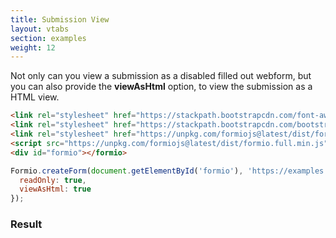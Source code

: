 ```yaml
---
title: Submission View
layout: vtabs
section: examples
weight: 12
---
```

Not only can you view a submission as a disabled filled out webform, but you can also provide the **viewAsHtml** option, to view
the submission as a HTML view.

```html
<link rel="stylesheet" href="https://stackpath.bootstrapcdn.com/font-awesome/4.7.0/css/font-awesome.min.css">
<link rel="stylesheet" href="https://stackpath.bootstrapcdn.com/bootstrap/4.1.3/css/bootstrap.min.css">
<link rel="stylesheet" href="https://unpkg.com/formiojs@latest/dist/formio.full.min.css">
<script src="https://unpkg.com/formiojs@latest/dist/formio.full.min.js"></script>
<div id="formio"></formio>
```

```js
Formio.createForm(document.getElementById('formio'), 'https://examples.form.io/wizard/submission/5a542c9e2a40bf0001e0f8a9', {
  readOnly: true,
  viewAsHtml: true
});
```

<h3>Result</h3>
<div class="card card-body bg-light">
<div id="formio"></div>
<script type="text/javascript">
Formio.createForm(document.getElementById('formio'), 'https://examples.form.io/wizard/submission/5a542c9e2a40bf0001e0f8a9', {
  readOnly: true,
  viewAsHtml: true
});
</script>
</div>
